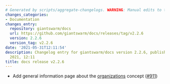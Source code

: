 ```yaml
---
# Generated by scripts/aggregate-changelogs. WARNING: Manual edits to this files will be overwritten.
changes_categories:
- Documentation
changes_entry:
  repository: giantswarm/docs
  url: https://github.com/giantswarm/docs/releases/tag/v2.2.6
  version: 2.2.6
  version_tag: v2.2.6
date: '2021-05-31T12:11:54'
description: Changelog entry for giantswarm/docs version 2.2.6, published on 31 May
  2021, 12:11
title: docs release v2.2.6
---
```


- Add general information page about the [organizations](https://docs.giantswarm.io/general/organizations/) concept ([#911](https://github.com/giantswarm/docs/pull/911))
